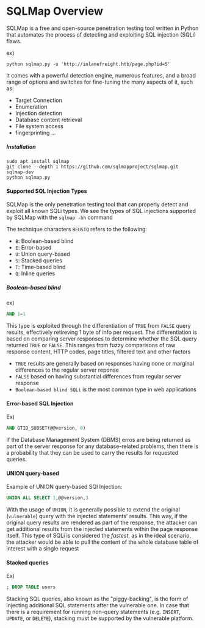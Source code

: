# SQLMap Overview

SQLMap is a free and open-source penetration testing tool written in Python that automates the process of detecting and exploiting SQL injection (SQLi) flaws.

ex)

`python sqlmap.py -u 'http://inlanefreight.htb/page.php?id=5'`

It comes with a powerful detection engine, numerous features, and a broad range of options and switches for fine-tuning the many aspects of it, such as:

- Target Connection
- Enumeration
- Injection detection
- Database content retrieval
- File system access
- fingerprinting
...

##### Installation

```
sudo apt install sqlmap
git clone --depth 1 https://github.com/sqlmapproject/sqlmap.git sqlmap-dev
python sqlmap.py
```

#### Supported SQL Injection Types

SQLMap is the only penetration testing tool that can properly detect and exploit all known SQLi types. We see the types of SQL injections supported by SQLMap with the `sqlmap -hh` command

The technique characters `BEUSTQ` refers to the following:
- `B`: Boolean-based blind
- `E`: Error-based
- `U`: Union query-based
- `S`: Stacked queries
- `T`: Time-based blind
- `Q`: Inline queries

##### Boolean-based blind

ex)

```sql
AND 1=1
```

This type is exploited through the differentiation of `TRUE` from `FALSE` query results, effectively retireving 1 byte of info per request. The differentiation is based on comparing server responses to determine whether the SQL query returned `TRUE` or `FALSE`.  This ranges from fuzzy comparisons of raw response content, HTTP codes, page titles, filtered text and other factors

- `TRUE` results are generally based on responses having none or marginal differences to the regular server reponse
- `FALSE` based on having substantial differences from regular server response
- `Boolean-based blind SQLi` is the most common type in web applications

#### Error-based SQL Injection

Ex)

```sql
AND GTID_SUBSET(@@version, 0)
```

If the Database Management System (DBMS) erros are being returned as part of the server response for any database-related problems, then there is a probability that they can be used to carry the results for requested queries.

#### UNION query-based

Example of UNION query-based SQl Injection:

```sql
UNION ALL SELECT 1,@@version,3
```

With the usage of `UNION`, it is generally possible to extend the original (`vulnerable`) query with the injected statements' results. This way, if the original query results are rendered as part of the response, the attacker can get additional results from the injected statements within the page response itself. This type of SQLi is considered the *fastest*, as in the ideal scenario, the attacker would be able to pull the content of the whole database table of interest with a single request

#### Stacked queries

Ex)

```sql
; DROP TABLE users
```

Stacking SQL queries, also known as the "piggy-backing", is the form of injecting additional SQL statements after the vulnerable one. In case that there is a requirement for running non-query statements (e.g.  `INSERT`, `UPDATE`, or `DELETE`), stacking must be supported by the vulnerable platform.


